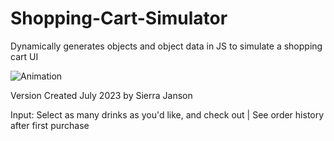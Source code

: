 # Shopping-Cart-Simulator
Dynamically generates objects and object data in JS to simulate a shopping cart UI

![Animation](https://github.com/sierrajanson/Shopping-Cart-Simulator/assets/60485703/b77a954c-c1d7-44a5-828f-92fd5949b6cd)

Version Created July 2023 by Sierra Janson

Input: Select as many drinks as you'd like, and check out | See order history after first purchase
